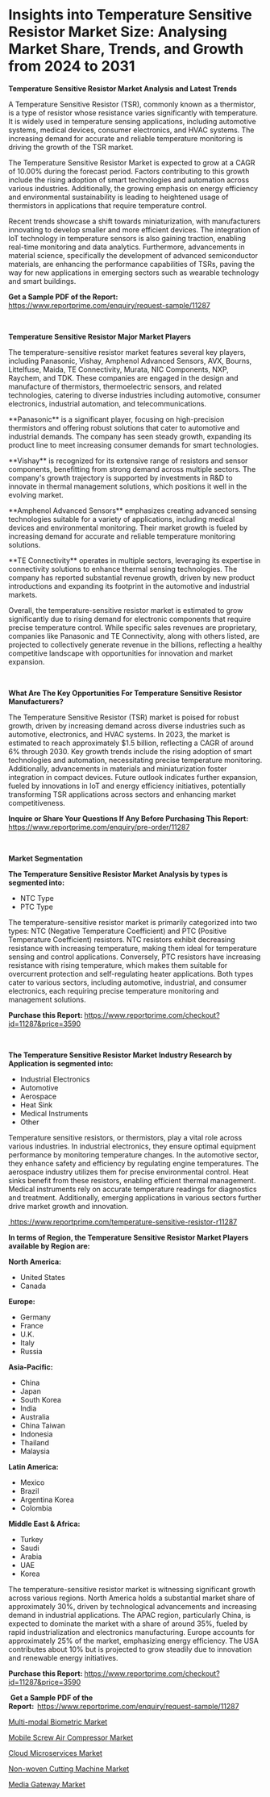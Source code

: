 <p><h1>Insights into Temperature Sensitive Resistor Market Size: Analysing Market Share, Trends, and Growth from 2024 to 2031</h1></p><p><strong>Temperature Sensitive Resistor Market Analysis and Latest Trends</strong></p>
<p><p>A Temperature Sensitive Resistor (TSR), commonly known as a thermistor, is a type of resistor whose resistance varies significantly with temperature. It is widely used in temperature sensing applications, including automotive systems, medical devices, consumer electronics, and HVAC systems. The increasing demand for accurate and reliable temperature monitoring is driving the growth of the TSR market.</p><p>The Temperature Sensitive Resistor Market is expected to grow at a CAGR of 10.00% during the forecast period. Factors contributing to this growth include the rising adoption of smart technologies and automation across various industries. Additionally, the growing emphasis on energy efficiency and environmental sustainability is leading to heightened usage of thermistors in applications that require temperature control.</p><p>Recent trends showcase a shift towards miniaturization, with manufacturers innovating to develop smaller and more efficient devices. The integration of IoT technology in temperature sensors is also gaining traction, enabling real-time monitoring and data analytics. Furthermore, advancements in material science, specifically the development of advanced semiconductor materials, are enhancing the performance capabilities of TSRs, paving the way for new applications in emerging sectors such as wearable technology and smart buildings.</p></p>
<p><strong>Get a Sample PDF of the Report:&nbsp;</strong> <a href="https://www.reportprime.com/enquiry/request-sample/11287?utm_campaign=40&utm_medium=2&utm_source=Github&utm_content=ia&utm_term=11102024&utm_id=temperature-sensitive-resistor">https://www.reportprime.com/enquiry/request-sample/11287</a></p>
<p>&nbsp;</p>
<p><strong>Temperature Sensitive Resistor Major Market Players</strong></p>
<p><p>The temperature-sensitive resistor market features several key players, including Panasonic, Vishay, Amphenol Advanced Sensors, AVX, Bourns, Littelfuse, Maida, TE Connectivity, Murata, NIC Components, NXP, Raychem, and TDK. These companies are engaged in the design and manufacture of thermistors, thermoelectric sensors, and related technologies, catering to diverse industries including automotive, consumer electronics, industrial automation, and telecommunications.</p><p>**Panasonic** is a significant player, focusing on high-precision thermistors and offering robust solutions that cater to automotive and industrial demands. The company has seen steady growth, expanding its product line to meet increasing consumer demands for smart technologies.</p><p>**Vishay** is recognized for its extensive range of resistors and sensor components, benefitting from strong demand across multiple sectors. The company's growth trajectory is supported by investments in R&D to innovate in thermal management solutions, which positions it well in the evolving market.</p><p>**Amphenol Advanced Sensors** emphasizes creating advanced sensing technologies suitable for a variety of applications, including medical devices and environmental monitoring. Their market growth is fueled by increasing demand for accurate and reliable temperature monitoring solutions.</p><p>**TE Connectivity** operates in multiple sectors, leveraging its expertise in connectivity solutions to enhance thermal sensing technologies. The company has reported substantial revenue growth, driven by new product introductions and expanding its footprint in the automotive and industrial markets.</p><p>Overall, the temperature-sensitive resistor market is estimated to grow significantly due to rising demand for electronic components that require precise temperature control. While specific sales revenues are proprietary, companies like Panasonic and TE Connectivity, along with others listed, are projected to collectively generate revenue in the billions, reflecting a healthy competitive landscape with opportunities for innovation and market expansion.</p></p>
<p>&nbsp;</p>
<p><strong>What Are The Key Opportunities For Temperature Sensitive Resistor Manufacturers?</strong></p>
<p><p>The Temperature Sensitive Resistor (TSR) market is poised for robust growth, driven by increasing demand across diverse industries such as automotive, electronics, and HVAC systems. In 2023, the market is estimated to reach approximately $1.5 billion, reflecting a CAGR of around 6% through 2030. Key growth trends include the rising adoption of smart technologies and automation, necessitating precise temperature monitoring. Additionally, advancements in materials and miniaturization foster integration in compact devices. Future outlook indicates further expansion, fueled by innovations in IoT and energy efficiency initiatives, potentially transforming TSR applications across sectors and enhancing market competitiveness.</p></p>
<p><strong>Inquire or Share Your Questions If Any Before Purchasing This Report:</strong> <a href="https://www.reportprime.com/enquiry/pre-order/11287?utm_campaign=40&utm_medium=2&utm_source=Github&utm_content=ia&utm_term=11102024&utm_id=temperature-sensitive-resistor">https://www.reportprime.com/enquiry/pre-order/11287</a></p>
<p>&nbsp;</p>
<p><strong>Market Segmentation</strong></p>
<p><strong>The Temperature Sensitive Resistor Market Analysis by types is segmented into:</strong></p>
<p><ul><li>NTC Type</li><li>PTC Type</li></ul></p>
<p><p>The temperature-sensitive resistor market is primarily categorized into two types: NTC (Negative Temperature Coefficient) and PTC (Positive Temperature Coefficient) resistors. NTC resistors exhibit decreasing resistance with increasing temperature, making them ideal for temperature sensing and control applications. Conversely, PTC resistors have increasing resistance with rising temperature, which makes them suitable for overcurrent protection and self-regulating heater applications. Both types cater to various sectors, including automotive, industrial, and consumer electronics, each requiring precise temperature monitoring and management solutions.</p></p>
<p><strong>Purchase this Report:&nbsp;</strong><a href="https://www.reportprime.com/checkout?id=11287&price=3590&utm_campaign=40&utm_medium=2&utm_source=Github&utm_content=ia&utm_term=11102024&utm_id=temperature-sensitive-resistor">https://www.reportprime.com/checkout?id=11287&price=3590</a></p>
<p>&nbsp;</p>
<p><strong>The Temperature Sensitive Resistor Market Industry Research by Application is segmented into:</strong></p>
<p><ul><li>Industrial Electronics</li><li>Automotive</li><li>Aerospace</li><li>Heat Sink</li><li>Medical Instruments</li><li>Other</li></ul></p>
<p><p>Temperature sensitive resistors, or thermistors, play a vital role across various industries. In industrial electronics, they ensure optimal equipment performance by monitoring temperature changes. In the automotive sector, they enhance safety and efficiency by regulating engine temperatures. The aerospace industry utilizes them for precise environmental control. Heat sinks benefit from these resistors, enabling efficient thermal management. Medical instruments rely on accurate temperature readings for diagnostics and treatment. Additionally, emerging applications in various sectors further drive market growth and innovation.</p></p>
<p><a href="https://www.reportprime.com/temperature-sensitive-resistor-r11287?utm_campaign=40&utm_medium=2&utm_source=Github&utm_content=ia&utm_term=11102024&utm_id=temperature-sensitive-resistor">&nbsp;https://www.reportprime.com/temperature-sensitive-resistor-r11287</a></p>
<p><strong>In terms of Region, the Temperature Sensitive Resistor Market Players available by Region are:</strong></p>
<p>
    <p> <strong> North America: </strong>
        <ul>
            <li>United States</li>
            <li>Canada</li>
        </ul>
        </p> 
    <p> <strong> Europe: </strong>
        <ul>
            <li>Germany</li>
            <li>France</li>
            <li>U.K.</li>
            <li>Italy</li>
            <li>Russia</li>
        </ul>
        </p> 
    <p> <strong> Asia-Pacific: </strong>
        <ul>
            <li>China</li>
            <li>Japan</li>
            <li>South Korea</li>
            <li>India</li>
            <li>Australia</li>
            <li>China Taiwan</li>
            <li>Indonesia</li>
            <li>Thailand</li>
            <li>Malaysia</li>
        </ul>
        </p> 
    <p> <strong> Latin America: </strong>
        <ul>
            <li>Mexico</li>
            <li>Brazil</li>
            <li>Argentina Korea</li>
            <li>Colombia</li>
        </ul>
        </p> 
    <p> <strong> Middle East & Africa: </strong>
        <ul>
            <li>Turkey</li>
            <li>Saudi</li>
            <li>Arabia</li>
            <li>UAE</li>
            <li>Korea</li>
        </ul>
    </p>
    </p>
<p><p>The temperature-sensitive resistor market is witnessing significant growth across various regions. North America holds a substantial market share of approximately 30%, driven by technological advancements and increasing demand in industrial applications. The APAC region, particularly China, is expected to dominate the market with a share of around 35%, fueled by rapid industrialization and electronics manufacturing. Europe accounts for approximately 25% of the market, emphasizing energy efficiency. The USA contributes about 10% but is projected to grow steadily due to innovation and renewable energy initiatives.</p></p>
<p><strong>Purchase this Report: </strong><a href="https://www.reportprime.com/checkout?id=11287&price=3590&utm_campaign=40&utm_medium=2&utm_source=Github&utm_content=ia&utm_term=11102024&utm_id=temperature-sensitive-resistor">https://www.reportprime.com/checkout?id=11287&price=3590</a></p>
<p>&nbsp;<strong>Get a Sample PDF of the Report:&nbsp;&nbsp;</strong><a href="https://www.reportprime.com/enquiry/request-sample/11287?utm_campaign=40&utm_medium=2&utm_source=Github&utm_content=ia&utm_term=11102024&utm_id=temperature-sensitive-resistor">https://www.reportprime.com/enquiry/request-sample/11287</a></p>
<p><strong></strong></p>
<p><p><a href="https://www.linkedin.com/pulse/multi-modal-biometric-market-trends-analysis-opportunities-bvzbf?utm_campaign=40&utm_medium=2&utm_source=Github&utm_content=ia&utm_term=11102024&utm_id=temperature-sensitive-resistor">Multi-modal Biometric Market</a></p><p><a href="https://www.linkedin.com/pulse/driving-factors-behind-mobile-screw-air-compressor-market-0btuf?utm_campaign=40&utm_medium=2&utm_source=Github&utm_content=ia&utm_term=11102024&utm_id=temperature-sensitive-resistor">Mobile Screw Air Compressor Market</a></p><p><a href="https://issuu.com/reportprime-2/docs/cloud-microservices-market-size-203_954b537718d295?utm_campaign=40&utm_medium=2&utm_source=Github&utm_content=ia&utm_term=11102024&utm_id=temperature-sensitive-resistor">Cloud Microservices Market</a></p><p><a href="https://www.linkedin.com/pulse/future-trends-global-non-woven-cutting-machine-market-insights-2z39f?utm_campaign=40&utm_medium=2&utm_source=Github&utm_content=ia&utm_term=11102024&utm_id=temperature-sensitive-resistor">Non-woven Cutting Machine Market</a></p><p><a href="https://issuu.com/reportprime-2/docs/media-gateway-market-size-2030.pptx_93fd7f5a078616?utm_campaign=40&utm_medium=2&utm_source=Github&utm_content=ia&utm_term=11102024&utm_id=temperature-sensitive-resistor">Media Gateway Market</a></p></p>